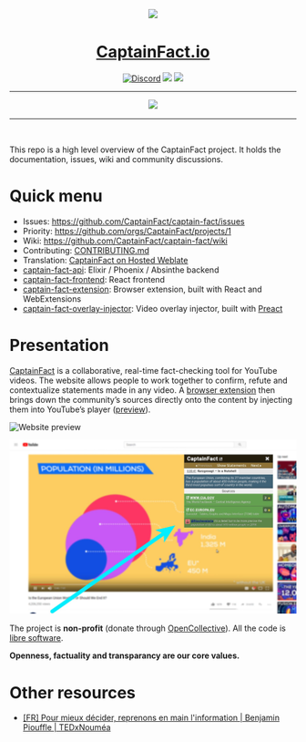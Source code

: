 <p align="center"><img src="https://avatars0.githubusercontent.com/u/28169525?s=200&v=4" height="125"/></p>
<h1 align="center"><a href="https://captainfact.io">CaptainFact.io</a></h1>
<p align="center"><a href="https://discord.gg/2Qd7hMz" title="Discord"><img src="https://discordapp.com/api/guilds/416782744748687361/widget.png" alt="Discord"></a>
<a href="https://twitter.com/CaptainFact_io" title="Twitter"><img src="https://img.shields.io/twitter/follow/CaptainFact_io.svg?style=social&label=Follow"></a>
<a href="https://opencollective.com/captainfact_io" title="Backers on Open Collective"><img src="https://opencollective.com/captainfact_io/backers/badge.svg"></a>
</p>
<hr/>
<p align="center">
<a href="https://opencollective.com/captainfact_io/donate" target="_blank">
  <img src="https://opencollective.com/captainfact_io/donate/button@2x.png?color=white" width=300 />
</a>
</p>
<hr/>
<br/>

This repo is a high level overview of the CaptainFact project. It holds the
documentation, issues, wiki and community discussions.

# Quick menu

- Issues: https://github.com/CaptainFact/captain-fact/issues
- Priority: https://github.com/orgs/CaptainFact/projects/1
- Wiki: https://github.com/CaptainFact/captain-fact/wiki
- Contributing: [CONTRIBUTING.md](CONTRIBUTING.md)
- Translation: [CaptainFact on Hosted Weblate](https://hosted.weblate.org/projects/captainfact-frontend-ui/)
- [captain-fact-api](https://github.com/CaptainFact/captain-fact-api): Elixir / Phoenix / Absinthe backend
- [captain-fact-frontend](https://github.com/CaptainFact/captain-fact-frontend): React frontend
- [captain-fact-extension](https://github.com/CaptainFact/captain-fact-extension): Browser extension, built with React and WebExtensions
- [captain-fact-overlay-injector](https://github.com/CaptainFact/captain-fact-injector): Video overlay injector, built with [Preact](https://github.com/preactjs/preact)

# Presentation

[CaptainFact](https://captainfact.io) is a collaborative, real-time fact-checking tool for YouTube videos. The website allows people to work together to confirm, refute and contextualize statements made in any video. A [browser extension](https://captainfact.io/extension) then brings down the community’s sources directly onto the content by injecting them into YouTube’s player ([preview](https://www.youtube.com/watch?v=4-_nnwgqw9c)).

![Website preview](https://screenshotscdn.firefoxusercontent.com/images/2317feac-3fcf-41f7-924c-1e4846d3df1f.png)

![YouTube integration preview](https://raw.githubusercontent.com/CaptainFact/captain-fact-extension/staging/misc/demo-youtube.jpg)

The project is **non-profit** (donate through [OpenCollective](https://opencollective.com/captainfact_io)). All the code is [libre software](https://github.com/CaptainFact).

**Openness, factuality and transparancy are our core values.**

# Other resources

- [[FR] Pour mieux décider, reprenons en main l'information | Benjamin Piouffle | TEDxNouméa](https://www.youtube.com/watch?v=Qq3cars_Dxs)
